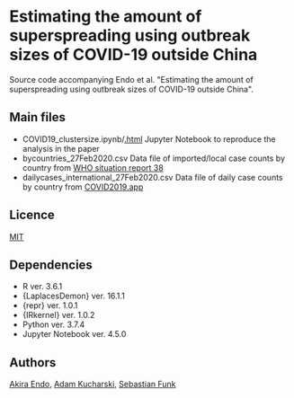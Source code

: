 # Estimating the amount of superspreading using outbreak sizes of COVID-19 outside China
Source code accompanying Endo et al. "Estimating the amount of superspreading using outbreak sizes of COVID-19 outside China".

## Main files
* COVID19_clustersize.ipynb/[.html](https://akira-endo.github.io/COVID19_clustersize/COVID19_clustersize.html)
Jupyter Notebook to reproduce the analysis in the paper
* bycountries_27Feb2020.csv
Data file of imported/local case counts by country from [WHO situation report 38](https://www.who.int/docs/default-source/coronaviruse/situation-reports/20200227-sitrep-38-covid-19.pdf)
* dailycases_international_27Feb2020.csv
Data file of daily case counts by country from [COVID2019.app](https://docs.google.com/spreadsheets/d/1mmnYxABvDOG4EzTnV3j2TLJ-ikaua20C1KnpXTROIsI/)
## Licence

[MIT](https://github.com/akira-endo/Intro-PMCMC/blob/master/LICENSE)

## Dependencies
* R ver. 3.6.1
* {LaplacesDemon} ver. 16.1.1
* {repr} ver. 1.0.1
* {IRkernel} ver. 1.0.2
* Python ver. 3.7.4
* Jupyter Notebook ver. 4.5.0

## Authors

[Akira Endo](https://github.com/akira-endo), 
[Adam Kucharski](https://github.com/adamkucharski), 
[Sebastian Funk](https://github.com/sbfnk)
